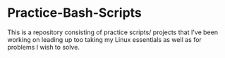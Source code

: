 # Practice-Bash-Scripts
This is a repository consisting of practice scripts/ projects that I've been working on leading up too taking my Linux essentials as well as for problems I wish to solve.
